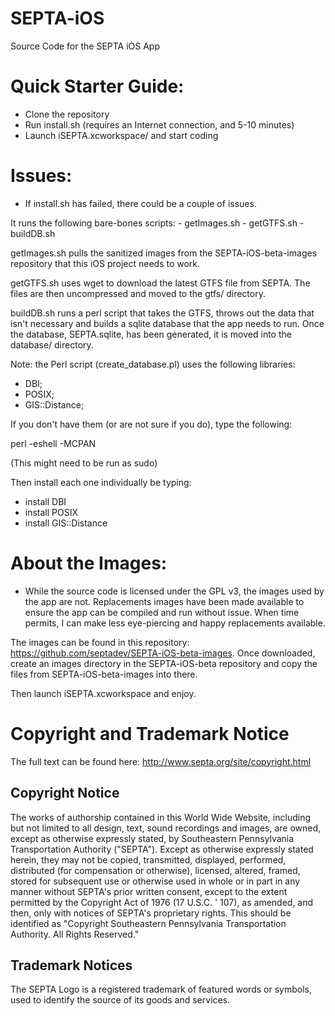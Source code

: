 SEPTA-iOS
=========

Source Code for the SEPTA iOS App


Quick Starter Guide:
===================

 * Clone the repository 
 * Run install.sh (requires an Internet connection, and 5-10 minutes)
 * Launch iSEPTA.xcworkspace/ and start coding



Issues:
======

  * If install.sh has failed, there could be a couple of issues.  

  It runs the following bare-bones scripts:
    - getImages.sh
    - getGTFS.sh
    - buildDB.sh

  getImages.sh pulls the sanitized images from the SEPTA-iOS-beta-images repository that this iOS project needs to work.

  getGTFS.sh uses wget to download the latest GTFS file from SEPTA.  The files are then uncompressed and moved to the gtfs/ directory.

  buildDB.sh runs a perl script that takes the GTFS, throws out the data that isn't necessary and builds a sqlite database that the app needs to run.  Once the database, SEPTA.sqlite, has been generated, it is moved into the database/ directory.


Note: the Perl script (create_database.pl) uses the following libraries:

  - DBI;
  - POSIX;
  - GIS::Distance;


If you don't have them (or are not sure if you do), type the following:

  perl -eshell -MCPAN   

(This might need to be run as sudo)


Then install each one individually be typing:

  - install DBI
  - install POSIX
  - install GIS::Distance
  
  

About the Images:
================

  * While the source code is licensed under the GPL v3, the images used by the app are not.  Replacements images have been made available to ensure the app can be compiled and run without issue.  When time permits, I can make less eye-piercing and happy replacements available.

The images can be found in this repository: https://github.com/septadev/SEPTA-iOS-beta-images.  Once downloaded, create an images directory in the SEPTA-iOS-beta repository and copy the files from SEPTA-iOS-beta-images into there.

Then launch iSEPTA.xcworkspace and enjoy.


Copyright and Trademark Notice
==============================

The full text can be found here: http://www.septa.org/site/copyright.html


Copyright Notice
----------------

The works of authorship contained in this World Wide Website, including but not limited to all design, text, sound recordings and images, are owned, except as otherwise expressly stated, by Southeastern Pennsylvania Transportation Authority ("SEPTA"). Except as otherwise expressly stated herein, they may not be copied, transmitted, displayed, performed, distributed (for compensation or otherwise), licensed, altered, framed, stored for subsequent use or otherwise used in whole or in part in any manner without SEPTA's prior written consent, except to the extent permitted by the Copyright Act of 1976 (17 U.S.C. ' 107), as amended, and then, only with notices of SEPTA's proprietary rights. This should be identified as "Copyright Southeastern Pennsylvania Transportation Authority. All Rights Reserved."


Trademark Notices
-----------------

The SEPTA Logo is a registered trademark of featured words or symbols, used to identify the source of its goods and services.
